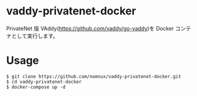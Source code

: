# vaddy-privatenet-docker
PrivateNet 版 VAddy(https://github.com/vaddy/go-vaddy)を Docker コンテナとして実行します。

# Usage

```
$ git clone https://github.com/nomnux/vaddy-privatenet-docker.git
$ cd vaddy-privatenet-docker
$ docker-compose up -d 
```
